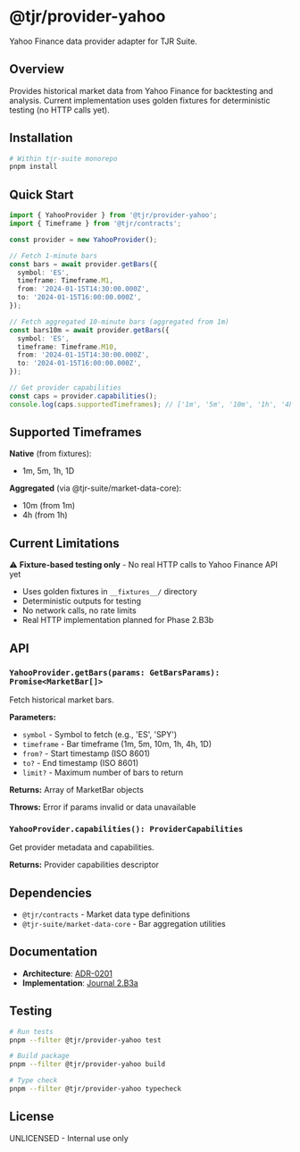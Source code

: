 # @tjr/provider-yahoo

Yahoo Finance data provider adapter for TJR Suite.

## Overview

Provides historical market data from Yahoo Finance for backtesting and analysis. Current implementation uses golden fixtures for deterministic testing (no HTTP calls yet).

## Installation

```bash
# Within tjr-suite monorepo
pnpm install
```

## Quick Start

```typescript
import { YahooProvider } from '@tjr/provider-yahoo';
import { Timeframe } from '@tjr/contracts';

const provider = new YahooProvider();

// Fetch 1-minute bars
const bars = await provider.getBars({
  symbol: 'ES',
  timeframe: Timeframe.M1,
  from: '2024-01-15T14:30:00.000Z',
  to: '2024-01-15T16:00:00.000Z',
});

// Fetch aggregated 10-minute bars (aggregated from 1m)
const bars10m = await provider.getBars({
  symbol: 'ES',
  timeframe: Timeframe.M10,
  from: '2024-01-15T14:30:00.000Z',
  to: '2024-01-15T16:00:00.000Z',
});

// Get provider capabilities
const caps = provider.capabilities();
console.log(caps.supportedTimeframes); // ['1m', '5m', '10m', '1h', '4h', '1D']
```

## Supported Timeframes

**Native** (from fixtures):

- 1m, 5m, 1h, 1D

**Aggregated** (via @tjr-suite/market-data-core):

- 10m (from 1m)
- 4h (from 1h)

## Current Limitations

⚠️ **Fixture-based testing only** - No real HTTP calls to Yahoo Finance API yet

- Uses golden fixtures in `__fixtures__/` directory
- Deterministic outputs for testing
- No network calls, no rate limits
- Real HTTP implementation planned for Phase 2.B3b

## API

### `YahooProvider.getBars(params: GetBarsParams): Promise<MarketBar[]>`

Fetch historical market bars.

**Parameters:**

- `symbol` - Symbol to fetch (e.g., 'ES', 'SPY')
- `timeframe` - Bar timeframe (1m, 5m, 10m, 1h, 4h, 1D)
- `from?` - Start timestamp (ISO 8601)
- `to?` - End timestamp (ISO 8601)
- `limit?` - Maximum number of bars to return

**Returns:** Array of MarketBar objects

**Throws:** Error if params invalid or data unavailable

### `YahooProvider.capabilities(): ProviderCapabilities`

Get provider metadata and capabilities.

**Returns:** Provider capabilities descriptor

## Dependencies

- `@tjr/contracts` - Market data type definitions
- `@tjr-suite/market-data-core` - Bar aggregation utilities

## Documentation

- **Architecture**: [ADR-0201](../../docs/adr/ADR-0201-provider-yahoo.md)
- **Implementation**: [Journal 2.B3a](../../docs/journal/_fragments/2/2.B3a-provider-yahoo.md)

## Testing

```bash
# Run tests
pnpm --filter @tjr/provider-yahoo test

# Build package
pnpm --filter @tjr/provider-yahoo build

# Type check
pnpm --filter @tjr/provider-yahoo typecheck
```

## License

UNLICENSED - Internal use only
